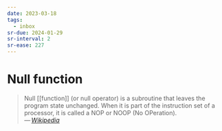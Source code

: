 ```yaml
---
date: 2023-03-18
tags:
  - inbox
sr-due: 2024-01-29
sr-interval: 2
sr-ease: 227
---
```


# Null function

> Null [[function]] (or null operator) is a subroutine that leaves the program
> state unchanged. When it is part of the instruction set of a processor, it is
> called a NOP or NOOP (No OPeration).\
> — <cite>[Wikipedia](https://en.wikipedia.org/wiki/Null_function)</cite>
